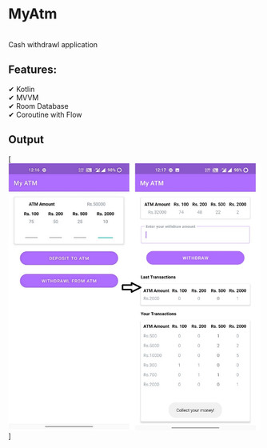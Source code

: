 <h1>MyAtm</h1><br> 
Cash withdrawl application

<h2>Features:</h2>
✔ Kotlin<br>
✔ MVVM<br>
✔ Room Database<br>
✔ Coroutine with Flow<br>

## Output
[<img src="https://github.com/1211amarsingh/MyAtm/blob/master/doc/Screenshot1.jpg" width="600"/>]
